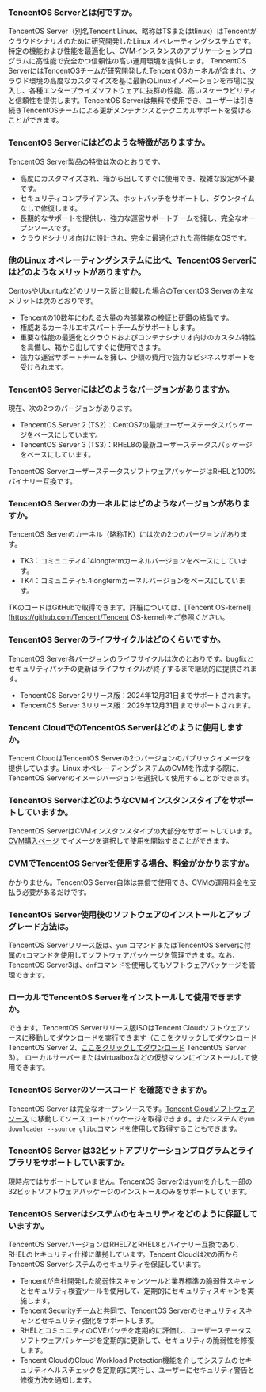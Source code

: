 ### TencentOS Serverとは何ですか。
TencentOS Server（別名Tencent Linux、略称はTSまたはtlinux）はTencentがクラウドシナリオのために研究開発したLinux オペレーティングシステムです。特定の機能および性能を最適化し、CVMインスタンスのアプリケーションプログラムに高性能で安全かつ信頼性の高い運用環境を提供します。
TencentOS ServerにはTencentOSチームが研究開発したTencent OSカーネルが含まれ、クラウド環境の高度なカスタマイズを基に最新のLinuxイノベーションを市場に投入し、各種エンタープライズソフトウェアに抜群の性能、高いスケーラビリティと信頼性を提供します。TencentOS Serverは無料で使用でき、ユーザーは引き続きTencentOSチームによる更新メンテナンスとテクニカルサポートを受けることができます。

### TencentOS Serverにはどのような特徴がありますか。
TencentOS Server製品の特徴は次のとおりです。
- 高度にカスタマイズされ、箱から出してすぐに使用でき、複雑な設定が不要です。
- セキュリティコンプライアンス、ホットパッチをサポートし、ダウンタイムなしで修復します。
- 長期的なサポートを提供し、強力な運営サポートチームを擁し、完全なオープンソースです。
- クラウドシナリオ向けに設計され、完全に最適化された高性能なOSです。

### 他のLinux オペレーティングシステムに比べ、TencentOS Serverにはどのようなメリットがありますか。
CentosやUbuntuなどのリリース版と比較した場合のTencentOS Serverの主なメリットは次のとおりです。
- Tencentの10数年にわたる大量の内部業務の検証と研鑽の結晶です。
- 権威あるカーネルエキスパートチームがサポートします。
- 重要な性能の最適化とクラウドおよびコンテナシナリオ向けのカスタム特性を具備し、箱から出してすぐに使用できます。
- 強力な運営サポートチームを擁し、少額の費用で強力なビジネスサポートを受けられます。

### TencentOS Serverにはどのようなバージョンがありますか。
現在、次の2つのバージョンがあります。
- TencentOS Server 2 (TS2)：CentOS7の最新ユーザーステータスパッケージをベースにしています。
- TencentOS Server 3 (TS3)：RHEL8の最新ユーザーステータスパッケージをベースにしています。

TencentOS ServerユーザーステータスソフトウェアパッケージはRHELと100%バイナリー互換です。

### TencentOS Serverのカーネルにはどのようなバージョンがありますか。
TencentOS Serverのカーネル（略称TK）には次の2つのバージョンがあります。
- TK3：コミュニティ4.14longtermカーネルバージョンをベースにしています。
- TK4：コミュニティ5.4longtermカーネルバージョンをベースにしています。

TKのコードはGitHubで取得できます。詳細については、[Tencent OS-kernel](https://github.com/Tencent/Tencent OS-kernel)をご参照ください。

### TencentOS Serverのライフサイクルはどのくらいですか。
TencentOS Server各バージョンのライフサイクルは次のとおりです。bugfixとセキュリティパッチの更新はライフサイクルが終了するまで継続的に提供されます。
- TencentOS Server 2リリース版：2024年12月31日までサポートされます。
- TencentOS Server 3リリース版：2029年12月31日までサポートされます。

### Tencent CloudでのTencentOS Serverはどのように使用しますか。
Tencent CloudはTencentOS Serverの2つバージョンのパブリックイメージを提供しています。Linux オペレーティングシステムのCVMを作成する際に、TencentOS Serverのイメージバージョンを選択して使用することができます。

### TencentOS ServerはどのようなCVMインスタンスタイプをサポートしていますか。
TencentOS ServerはCVMインスタンスタイプの大部分をサポートしています。[CVM購入ページ](https://buy.intl.cloud.tencent.com/cvm?tab=custom&regionId=1&projectId=-1) でイメージを選択して使用を開始することができます。

### CVMでTencentOS Serverを使用する場合、料金がかかりますか。
かかりません。TencentOS Server自体は無償で使用でき、CVMの運用料金を支払う必要があるだけです。

### TencentOS Server使用後のソフトウェアのインストールとアップグレード方法は。
TencentOS Serverリリース版は、`yum` コマンドまたはTencentOS Serverに付属の`t`コマンドを使用してソフトウェアパッケージを管理できます。なお、TencentOS Server3は、`dnf`コマンドを使用してもソフトウェアパッケージを管理できます。

### ローカルでTencentOS Serverをインストールして使用できますか。
できます。TencentOS Serverリリース版ISOはTencent Cloudソフトウェアソースに移動してダウンロードを実行できます（[ここをクリックしてダウンロード](http://mirrors.tencent.com/tlinux/2.4/iso/) TencentOS Server 2、[ここをクリックしてダウンロード](http://mirrors.tencent.com/tlinux/3.1/iso/x86_64/) TencentOS Server 3）。
ローカルサーバーまたはvirtualboxなどの仮想マシンにインストールして使用できます。

### TencentOS Serverのソースコード を確認できますか。
TencentOS Server は完全なオープンソースです。[Tencent Cloudソフトウェアソース](http://mirrors.tencent.com/) に移動してソースコードパッケージを取得できます。またシステムで`yum downloader --source glibc`コマンドを使用して取得することもできます。

### TencentOS Server は32ビットアプリケーションプログラムとライブラリをサポートしていますか。
現時点ではサポートしていません。TencentOS Server2はyumを介した一部の32ビットソフトウェアパッケージのインストールのみをサポートしています。

### TencentOS Serverはシステムのセキュリティをどのように保証していますか。
TencentOS ServerバージョンはRHEL7とRHEL8とバイナリー互換であり、RHELのセキュリティ仕様に準拠しています。Tencent Cloudは次の面からTencentOS Serverシステムのセキュリティを保証しています。
- Tencentが自社開発した脆弱性スキャンツールと業界標準の脆弱性スキャンとセキュリティ検査ツールを使用して、定期的にセキュリティスキャンを実施します。
- Tencent Securityチームと共同で、TencentOS Serverのセキュリティスキャンとセキュリティ強化をサポートします。
- RHELとコミュニティのCVEパッチを定期的に評価し、ユーザーステータスソフトウェアパッケージを定期的に更新して、セキュリティの脆弱性を修復します。
- Tencent CloudのCloud Workload Protection機能を介してシステムのセキュリティヘルスチェックを定期的に実行し、ユーザーにセキュリティ警告と修復方法を通知します。



